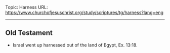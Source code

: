 Topic: Harness
URL: https://www.churchofjesuschrist.org/study/scriptures/tg/harness?lang=eng

---

## Old Testament

- Israel went up harnessed out of the land of Egypt, Ex. 13:18.


